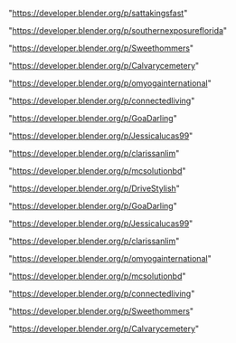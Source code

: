 "https://developer.blender.org/p/sattakingsfast"

"https://developer.blender.org/p/southernexposureflorida"

"https://developer.blender.org/p/Sweethommers"

"https://developer.blender.org/p/Calvarycemetery"

"https://developer.blender.org/p/omyogainternational"

"https://developer.blender.org/p/connectedliving"

"https://developer.blender.org/p/GoaDarling"

"https://developer.blender.org/p/Jessicalucas99"

"https://developer.blender.org/p/clarissanlim"

"https://developer.blender.org/p/mcsolutionbd"

 
"https://developer.blender.org/p/DriveStylish"


"https://developer.blender.org/p/GoaDarling"


"https://developer.blender.org/p/Jessicalucas99"


"https://developer.blender.org/p/clarissanlim"


"https://developer.blender.org/p/omyogainternational"


"https://developer.blender.org/p/mcsolutionbd"


"https://developer.blender.org/p/connectedliving"


"https://developer.blender.org/p/Sweethommers"


"https://developer.blender.org/p/Calvarycemetery"


 
